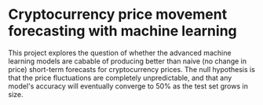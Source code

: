 # Cryptocurrency price movement forecasting with machine learning
This project explores the question of whether the advanced machine learning models are cabable of producing better than naive (no change in price) short-term forecasts for cryptocurrency prices. The null hypothesis is that the price fluctuations are completely unpredictable, and that any model's accuracy will eventually converge to 50% as the test set grows in size.